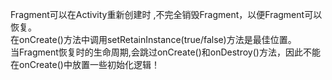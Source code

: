 Fragment可以在Activity重新创建时 ,不完全销毁Fragment，以便Fragment可以恢复。  </br>在onCreate()方法中调用setRetainInstance(true/false)方法是最佳位置。  </br>当Fragment恢复时的生命周期,会跳过onCreate()和onDestroy()方法，因此不能在onCreate()中放置一些初始化逻辑！
